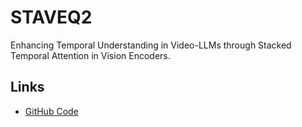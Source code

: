 # STAVEQ2

Enhancing Temporal Understanding in Video-LLMs through Stacked Temporal Attention in Vision Encoders.

## Links

- [GitHub Code](https://github.com/AliRasekh/STAVEQ2)
